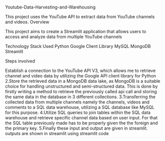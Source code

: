 Youtube-Data-Harvesting-and-Warehousing

This project uses the YouTube API to extract data from YouTube channels and videos.
Overview

This project aims to create a Streamlit application that allows users to access and analyze data from multiple YouTube channels

Technology Stack Used
Python
Google Client Library
MySQL
MongoDB
Streamlit

Steps involved

Establish a connection to the YouTube API V3, which allows me to retrieve channel and video data by utilizing the Google API client library for Python
2.Store the retrieved data in a MongoDB data lake, as MongoDB is a suitable choice for handling unstructured and semi-structured data. This is done by firstly writing a method to retrieve the previously called api call and storing the same data in the database in 3 different collections.
3.Transferring the collected data from multiple channels namely the channels, videos and comments to a SQL data warehouse, utilizing a SQL database like MySQL for this purpose.
4.Utilize SQL queries to join tables within the SQL data warehouse and retrieve specific channel data based on user input. For that the SQL table previously made has to be properly given the the foreign and the primary key.
5.Finally these input and output are given in streamlit. outputs are shown in streamlit using streamlit code
